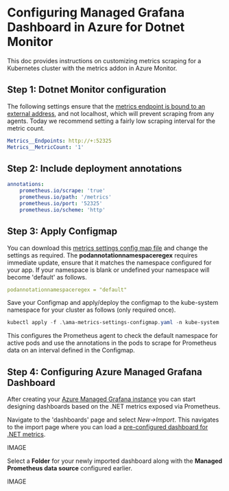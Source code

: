 # Configuring Managed Grafana Dashboard in Azure for Dotnet Monitor

This doc provides instructions on customizing metrics scraping for a Kubernetes cluster with the metrics addon in Azure Monitor.

## Step 1: Dotnet Monitor configuration

The following settings ensure that the [metrics endpoint is bound to an external address](https://github.com/dotnet/dotnet-monitor/blob/main/documentation/configuration/metrics-configuration.md#metrics-urls), and not localhost, which will prevent scraping from any agents. Today we recommend setting a fairly low scraping interval for the metric count.

```yaml
Metrics__Endpoints: http://+:52325
Metrics__MetricCount: '1'
```

## Step 2: Include deployment annotations

```yaml
annotations:
    prometheus.io/scrape: 'true'
    prometheus.io/path: '/metrics'
    prometheus.io/port: '52325'
    prometheus.io/scheme: 'http'
```

## Step 3: Apply Configmap

You can download this [metrics settings config map file](https://github.com/Azure/prometheus-collector/blob/main/otelcollector/configmaps/ama-metrics-settings-configmap.yaml) and change the settings as required. The **podannotationnamespaceregex** requires immediate update, ensure that it matches the namespace configured for your app. If your namespace is blank or undefined your namespace will become 'default' as follows.

```yaml
podannotationnamespaceregex = "default"
```

Save your Configmap and apply/deploy the configmap to the kube-system namespace for your cluster as follows (only required once).

``` powershell
kubectl apply -f .\ama-metrics-settings-configmap.yaml -n kube-system
```

This configures the Prometheus agent to check the default namespace for active pods and use the annotations in the pods to scrape for Prometheus data on an interval defined in the Configmap.

## Step 4: Configuring Azure Managed Grafana Dashboard

After creating your [Azure Managed Grafana instance](https://learn.microsoft.com/en-us/azure/managed-grafana/quickstart-managed-grafana-portal) you can start designing dashboards based on the .NET metrics exposed via Prometheus.

Navigate to the 'dashboards' page and select *New->Import*. This navigates to the import page where you can load a [pre-configured dashboard for .NET metrics](https://grafana.com/grafana/dashboards/19297-dotnet-monitor-dashboard/).

IMAGE

Select a **Folder** for your newly imported dashboard along with the **Managed Prometheus data source** configured earlier.

IMAGE
